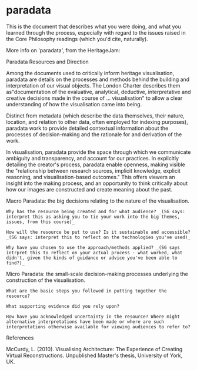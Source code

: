# paradata

This is the document that describes what you were doing, and what you learned through the process, especially with regard to the issues raised in the Core Philosophy readings (which you'd cite, naturally).

More info on 'paradata', from the HeritageJam:

Paradata Resources and Direction

Among the documents used to critically inform heritage visualisation, paradata are details on the processes and methods behind the building and interpretation of our visual objects. The London Charter describes them as"documentation of the evaluative, analytical, deductive, interpretative and creative decisions made in the course of ... visualisation" to allow a clear understanding of how the visualisation came into being.

Distinct from metadata (which describe the data themselves, their nature, location, and relation to other data, often employed for indexing purposes), paradata work to provide detailed contextual information about the processes of decision-making and the rationale for and derivation of the work.

In visualisation, paradata provide the space through which we communicate ambiguity and transparency, and account for our practices. In explicitly detailing the creator's process, paradata enable openness, making visible the "relationship between research sources, implicit knowledge, explicit reasoning, and visualisation-based outcomes." This offers viewers an insight into the making process, and an opportunity to think critically about how our images are constructed and create meaning about the past.

Macro Paradata: the big decisions relating to the nature of the visualisation.

    Why has the resource being created and for what audience? _(SG says: interpret this as asking you to tie your work into the big themes, issues, from this course)_

    How will the resource be put to use? Is it sustainable and accessible? _(SG says: interpret this to reflect on the technologies you've used)_

    Why have you chosen to use the approach/methods applied? _(SG says intrpret this to reflect on your actual process - what worked, what didn't, given the kinds of guidance or advice you've been able to find?)_

Micro Paradata: the small-scale decision-making processes underlying the construction of the visualisation.

    What are the basic steps you followed in putting together the resource?

    What supporting evidence did you rely upon?

    How have you acknowledged uncertainty in the resource? Where might alternative interpretations have been made or where are such interpretations otherwise available for viewing audiences to refer to?

References

McCurdy, L. (2010). Visualising Architecture: The Experience of Creating Virtual Reconstructions. Unpublished Master's thesis, University of York, UK.
